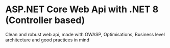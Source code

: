 # ASP.NET Core Web Api with .NET 8 (Controller based)

Clean and robust web api, made with OWASP, Optimisations, Business level architecture and good practices in mind
